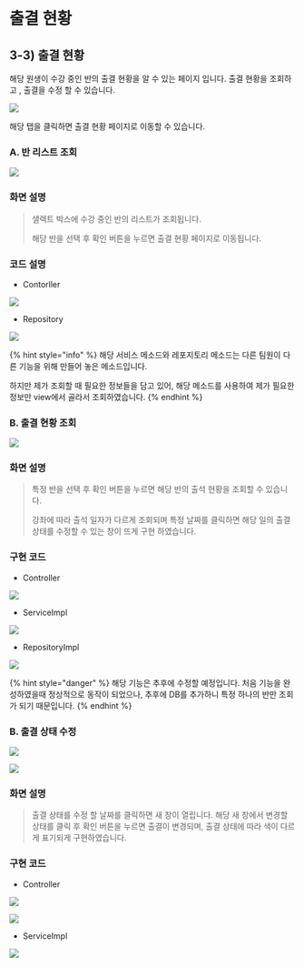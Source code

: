# 출결 현황

## 3-3) 출결 현황

해당 원생이 수강 중인 반의 출결 현황을 알 수 있는 페이지 입니다. 출결 현황을 조회하고 , 출결을 수정 할 수 있습니다.



![](../../../../../../.gitbook/assets/출결로이동.PNG)

해당 탭을 클릭하면 출결 현황 페이지로 이동할 수 있습니다.



### A. 반 리스트 조회

![](<../../../../../../.gitbook/assets/출결 화면.PNG>)

### 화면 설명

> 샐렉트 박스에 수강 중인 반의 리스트가 조회됩니다.&#x20;
>
> 해당 반을 선택 후 확인 버튼을 누르면 출결 현황 페이지로 이동됩니다.

### 코드 설명

* Contorller

![](<../../../../../../.gitbook/assets/출결 컨트롤.PNG>)

* Repository

![](<../../../../../../.gitbook/assets/출결 서비스.PNG>)

{% hint style="info" %}
해당 서비스 메소드와 레포지토리 메소드는 다른 팀원이 다른 기능을 위해 만들어 놓은 메소드입니다.&#x20;

하지만 제가 조회할 때 필요한 정보들을 담고 있어, 해당 메소드를 사용하여 제가 필요한 정보만 view에서 골라서 조회하였습니다.&#x20;
{% endhint %}



### B. 출결 현황 조회

![](../../../../../../.gitbook/assets/출석화면.PNG)

### 화면 설명

> 특정 반을 선택 후 확인 버튼을 누르면 해당 반의 출석 현황을 조회할 수 있습니다.&#x20;
>
> 강좌에 따라 출석 일자가 다르게 조회되며 특정 날짜를 클릭하면 해당 일의 출결 상태를 수정할 수 있는 창이 뜨게 구현 하였습니다.&#x20;

### 구현 코드



* Controller

![](../../../../../../.gitbook/assets/출석컨트롤.PNG)

* ServiceImpl

![](../../../../../../.gitbook/assets/출결서비스impl.PNG)

* RepositoryImpl

![](../../../../../../.gitbook/assets/출석레포지토리.PNG)

{% hint style="danger" %}
해당 기능은 추후에 수정할 예정입니다. 처음 기능을 완성하였을때 정상적으로 동작이 되었으나, 추후에 DB를 추가하니 특정 하나의 반만 조회가 되기 때문입니다.
{% endhint %}



### B. 출결 상태 수정

![](../../../../../../.gitbook/assets/출결수정화면.PNG)

![](<../../../../../../.gitbook/assets/image (1) (1).png>)

### 화면 설명

> 출결 상태를 수정 할 날짜를 클릭하면 새 창이 열립니다. 해당 새 창에서 변경할 상태를 클릭 후 확인 버튼을 누르면 출결이 변경되며, 출결 상태에 따라 색이 다르게 표기되게 구현하였습니다.&#x20;

### 구현 코드

* Controller

![](../../../../../../.gitbook/assets/출석겟.PNG)

![](../../../../../../.gitbook/assets/출석포스트.PNG)

* ServiceImpl

![](../../../../../../.gitbook/assets/출석변경레.PNG)









